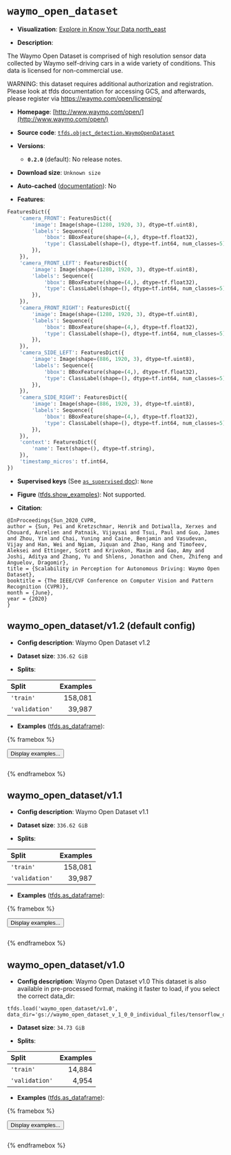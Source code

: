 <div itemscope itemtype="http://schema.org/Dataset">
  <div itemscope itemprop="includedInDataCatalog" itemtype="http://schema.org/DataCatalog">
    <meta itemprop="name" content="TensorFlow Datasets" />
  </div>
  <meta itemprop="name" content="waymo_open_dataset" />
  <meta itemprop="description" content="The Waymo Open Dataset is comprised of high resolution sensor data&#10;collected by Waymo self-driving cars in a wide variety of conditions.&#10;This data is licensed for non-commercial use.&#10;&#10;WARNING: this dataset requires additional authorization and registration.&#10;Please look at tfds documentation for accessing GCS, and&#10;afterwards, please register via https://waymo.com/open/licensing/&#10;&#10;To use this dataset:&#10;&#10;```python&#10;import tensorflow_datasets as tfds&#10;&#10;ds = tfds.load(&#x27;waymo_open_dataset&#x27;, split=&#x27;train&#x27;)&#10;for ex in ds.take(4):&#10;  print(ex)&#10;```&#10;&#10;See [the guide](https://www.tensorflow.org/datasets/overview) for more&#10;informations on [tensorflow_datasets](https://www.tensorflow.org/datasets).&#10;&#10;" />
  <meta itemprop="url" content="https://www.tensorflow.org/datasets/catalog/waymo_open_dataset" />
  <meta itemprop="sameAs" content="http://www.waymo.com/open/" />
  <meta itemprop="citation" content="@InProceedings{Sun_2020_CVPR,&#10;author = {Sun, Pei and Kretzschmar, Henrik and Dotiwalla, Xerxes and Chouard, Aurelien and Patnaik, Vijaysai and Tsui, Paul and Guo, James and Zhou, Yin and Chai, Yuning and Caine, Benjamin and Vasudevan, Vijay and Han, Wei and Ngiam, Jiquan and Zhao, Hang and Timofeev, Aleksei and Ettinger, Scott and Krivokon, Maxim and Gao, Amy and Joshi, Aditya and Zhang, Yu and Shlens, Jonathon and Chen, Zhifeng and Anguelov, Dragomir},&#10;title = {Scalability in Perception for Autonomous Driving: Waymo Open Dataset},&#10;booktitle = {The IEEE/CVF Conference on Computer Vision and Pattern Recognition (CVPR)},&#10;month = {June},&#10;year = {2020}&#10;}" />
</div>

# `waymo_open_dataset`


*   **Visualization**:
    <a class="button button-with-icon" href="https://knowyourdata-tfds.withgoogle.com/#tab=STATS&dataset=waymo_open_dataset">
    Explore in Know Your Data
    <span class="material-icons icon-after" aria-hidden="true"> north_east
    </span> </a>

*   **Description**:

The Waymo Open Dataset is comprised of high resolution sensor data collected by
Waymo self-driving cars in a wide variety of conditions. This data is licensed
for non-commercial use.

WARNING: this dataset requires additional authorization and registration. Please
look at tfds documentation for accessing GCS, and afterwards, please register
via https://waymo.com/open/licensing/

*   **Homepage**: [http://www.waymo.com/open/](http://www.waymo.com/open/)

*   **Source code**:
    [`tfds.object_detection.WaymoOpenDataset`](https://github.com/tensorflow/datasets/tree/master/tensorflow_datasets/object_detection/waymo_open_dataset.py)

*   **Versions**:

    *   **`0.2.0`** (default): No release notes.

*   **Download size**: `Unknown size`

*   **Auto-cached**
    ([documentation](https://www.tensorflow.org/datasets/performances#auto-caching)):
    No

*   **Features**:

```python
FeaturesDict({
    'camera_FRONT': FeaturesDict({
        'image': Image(shape=(1280, 1920, 3), dtype=tf.uint8),
        'labels': Sequence({
            'bbox': BBoxFeature(shape=(4,), dtype=tf.float32),
            'type': ClassLabel(shape=(), dtype=tf.int64, num_classes=5),
        }),
    }),
    'camera_FRONT_LEFT': FeaturesDict({
        'image': Image(shape=(1280, 1920, 3), dtype=tf.uint8),
        'labels': Sequence({
            'bbox': BBoxFeature(shape=(4,), dtype=tf.float32),
            'type': ClassLabel(shape=(), dtype=tf.int64, num_classes=5),
        }),
    }),
    'camera_FRONT_RIGHT': FeaturesDict({
        'image': Image(shape=(1280, 1920, 3), dtype=tf.uint8),
        'labels': Sequence({
            'bbox': BBoxFeature(shape=(4,), dtype=tf.float32),
            'type': ClassLabel(shape=(), dtype=tf.int64, num_classes=5),
        }),
    }),
    'camera_SIDE_LEFT': FeaturesDict({
        'image': Image(shape=(886, 1920, 3), dtype=tf.uint8),
        'labels': Sequence({
            'bbox': BBoxFeature(shape=(4,), dtype=tf.float32),
            'type': ClassLabel(shape=(), dtype=tf.int64, num_classes=5),
        }),
    }),
    'camera_SIDE_RIGHT': FeaturesDict({
        'image': Image(shape=(886, 1920, 3), dtype=tf.uint8),
        'labels': Sequence({
            'bbox': BBoxFeature(shape=(4,), dtype=tf.float32),
            'type': ClassLabel(shape=(), dtype=tf.int64, num_classes=5),
        }),
    }),
    'context': FeaturesDict({
        'name': Text(shape=(), dtype=tf.string),
    }),
    'timestamp_micros': tf.int64,
})
```

*   **Supervised keys** (See
    [`as_supervised` doc](https://www.tensorflow.org/datasets/api_docs/python/tfds/load#args)):
    `None`

*   **Figure**
    ([tfds.show_examples](https://www.tensorflow.org/datasets/api_docs/python/tfds/visualization/show_examples)):
    Not supported.

*   **Citation**:

```
@InProceedings{Sun_2020_CVPR,
author = {Sun, Pei and Kretzschmar, Henrik and Dotiwalla, Xerxes and Chouard, Aurelien and Patnaik, Vijaysai and Tsui, Paul and Guo, James and Zhou, Yin and Chai, Yuning and Caine, Benjamin and Vasudevan, Vijay and Han, Wei and Ngiam, Jiquan and Zhao, Hang and Timofeev, Aleksei and Ettinger, Scott and Krivokon, Maxim and Gao, Amy and Joshi, Aditya and Zhang, Yu and Shlens, Jonathon and Chen, Zhifeng and Anguelov, Dragomir},
title = {Scalability in Perception for Autonomous Driving: Waymo Open Dataset},
booktitle = {The IEEE/CVF Conference on Computer Vision and Pattern Recognition (CVPR)},
month = {June},
year = {2020}
}
```

## waymo_open_dataset/v1.2 (default config)

*   **Config description**: Waymo Open Dataset v1.2

*   **Dataset size**: `336.62 GiB`

*   **Splits**:

Split          | Examples
:------------- | -------:
`'train'`      | 158,081
`'validation'` | 39,987

*   **Examples**
    ([tfds.as_dataframe](https://www.tensorflow.org/datasets/api_docs/python/tfds/as_dataframe)):

<!-- mdformat off(HTML should not be auto-formatted) -->

{% framebox %}

<button id="displaydataframe">Display examples...</button>
<div id="dataframecontent" style="overflow-x:scroll"></div>
<script src="https://www.gstatic.com/external_hosted/jquery2.min.js"></script>
<script>
var url = "https://storage.googleapis.com/tfds-data/visualization/dataframe/waymo_open_dataset-v1.2-0.2.0.html";
$(document).ready(() => {
  $("#displaydataframe").click((event) => {
    // Disable the button after clicking (dataframe loaded only once).
    $("#displaydataframe").prop("disabled", true);

    // Pre-fetch and display the content
    $.get(url, (data) => {
      $("#dataframecontent").html(data);
    }).fail(() => {
      $("#dataframecontent").html(
        'Error loading examples. If the error persist, please open '
        + 'a new issue.'
      );
    });
  });
});
</script>

{% endframebox %}

<!-- mdformat on -->

## waymo_open_dataset/v1.1

*   **Config description**: Waymo Open Dataset v1.1

*   **Dataset size**: `336.62 GiB`

*   **Splits**:

Split          | Examples
:------------- | -------:
`'train'`      | 158,081
`'validation'` | 39,987

*   **Examples**
    ([tfds.as_dataframe](https://www.tensorflow.org/datasets/api_docs/python/tfds/as_dataframe)):

<!-- mdformat off(HTML should not be auto-formatted) -->

{% framebox %}

<button id="displaydataframe">Display examples...</button>
<div id="dataframecontent" style="overflow-x:scroll"></div>
<script src="https://www.gstatic.com/external_hosted/jquery2.min.js"></script>
<script>
var url = "https://storage.googleapis.com/tfds-data/visualization/dataframe/waymo_open_dataset-v1.1-0.2.0.html";
$(document).ready(() => {
  $("#displaydataframe").click((event) => {
    // Disable the button after clicking (dataframe loaded only once).
    $("#displaydataframe").prop("disabled", true);

    // Pre-fetch and display the content
    $.get(url, (data) => {
      $("#dataframecontent").html(data);
    }).fail(() => {
      $("#dataframecontent").html(
        'Error loading examples. If the error persist, please open '
        + 'a new issue.'
      );
    });
  });
});
</script>

{% endframebox %}

<!-- mdformat on -->

## waymo_open_dataset/v1.0

*   **Config description**: Waymo Open Dataset v1.0 This dataset is also
    available in pre-processed format, making it faster to load, if you select
    the correct data_dir:

```
tfds.load('waymo_open_dataset/v1.0', data_dir='gs://waymo_open_dataset_v_1_0_0_individual_files/tensorflow_datasets')
```

*   **Dataset size**: `34.73 GiB`

*   **Splits**:

Split          | Examples
:------------- | -------:
`'train'`      | 14,884
`'validation'` | 4,954

*   **Examples**
    ([tfds.as_dataframe](https://www.tensorflow.org/datasets/api_docs/python/tfds/as_dataframe)):

<!-- mdformat off(HTML should not be auto-formatted) -->

{% framebox %}

<button id="displaydataframe">Display examples...</button>
<div id="dataframecontent" style="overflow-x:scroll"></div>
<script src="https://www.gstatic.com/external_hosted/jquery2.min.js"></script>
<script>
var url = "https://storage.googleapis.com/tfds-data/visualization/dataframe/waymo_open_dataset-v1.0-0.2.0.html";
$(document).ready(() => {
  $("#displaydataframe").click((event) => {
    // Disable the button after clicking (dataframe loaded only once).
    $("#displaydataframe").prop("disabled", true);

    // Pre-fetch and display the content
    $.get(url, (data) => {
      $("#dataframecontent").html(data);
    }).fail(() => {
      $("#dataframecontent").html(
        'Error loading examples. If the error persist, please open '
        + 'a new issue.'
      );
    });
  });
});
</script>

{% endframebox %}

<!-- mdformat on -->